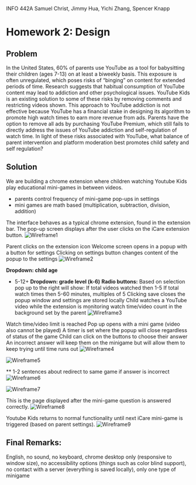 INFO 442A
Samuel Christ, Jimmy Hua, Yichi Zhang, Spencer Knapp

# Homework 2: Design

## Problem

In the United States, 60% of parents use YouTube as a tool for babysitting their children (ages 7-13) on at least a biweekly basis. This exposure is often unregulated, which poses risks of “binging” on content for extended periods of time. Research suggests that habitual consumption of YouTube content may lead to addiction and other psychological issues. YouTube Kids is an existing solution to some of these risks by removing comments and restricting videos shown. This approach to YouTube addiction is not effective because YouTube has a financial stake in designing its algorithm to promote high watch times to earn more revenue from ads. Parents have the option to remove all ads by purchasing YouTube Premium, which still fails to directly address the issues of YouTube addiction and self-regulation of watch time. In light of these risks associated with YouTube, what balance of parent intervention and platform moderation best promotes child safety and self regulation?  

## Solution
We are building a chrome extension where children watching Youtube Kids play educational mini-games in between videos.
- parents control frequency of mini-game pop-ups in settings
- mini games are math based (multiplication, subtraction, division, addition)

The interface behaves as a typical chrome extension, found in the extension bar. The pop-up screen displays after the user clicks on the iCare extension button.
![Wireframe1](https://github.com/autumn-info-442a/Team-iCare/blob/HW2/Wireframe2_1.png)

Parent clicks on the extension icon
Welcome screen opens in a popup with a button for settings
Clicking on settings button changes content of the popup to the settings
![Wireframe2](https://github.com/autumn-info-442a/Team-iCare/blob/HW2/Wireframe2_2.png)

**Dropdown: child age**
* 5-12+
**Dropdown: grade level (k-6)**
**Radio buttons:** 
Based on selection pop up to the right will show:
If total videos watched then 1-5
If total watch times then 5-60 minutes, multiples of 5
Clicking save closes the popup window and settings are stored locally
Child watches a YouTube video while the extension is monitoring watch time/video count in the background set by the parent
![Wireframe3](https://github.com/autumn-info-442a/Team-iCare/blob/HW2/Wireframe2_4.png)

Watch time/video limit is reached
Pop up opens with a  mini game (video also cannot be played)
A timer is set where the popup will close regardless of status of the game
Child can click on the buttons to choose their answer
An incorrect answer will keep them on the minigame but will allow them to keep trying until time runs out
![Wireframe4](https://raw.githubusercontent.com/autumn-info-442a/Team-iCare/HW2/Wireframe5.JPG)

![Wireframe5](https://github.com/autumn-info-442a/Team-iCare/blob/HW2/Wireframe2_5-1.png)

** 1-2 sentences about redirect to same game if answer is incorrect
![Wireframe6](https://github.com/autumn-info-442a/Team-iCare/blob/HW2/Wireframe2_6-1.png)
 
![Wireframe7](https://github.com/autumn-info-442a/Team-iCare/blob/HW2/Wireframe2_6.png)

This is the page displayed after the mini-game question is answered correctly.
![Wireframe8](https://github.com/autumn-info-442a/Team-iCare/blob/HW2/Wireframe2_7.png)

Youtube Kids returns to normal functionality until next iCare mini-game is triggered (based on parent settings).
![Wireframe9](https://github.com/autumn-info-442a/Team-iCare/blob/HW2/Wireframe2_8.png)

## Final Remarks:
English, no sound, no keyboard, chrome desktop only (responsive to window size), no accessibility options (things such as color blind support), no contact with a server (everything is saved locally), only one type of minigame


